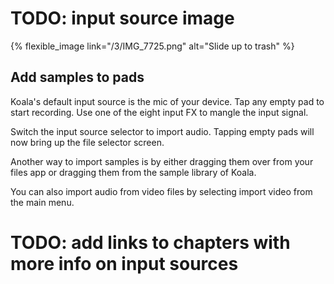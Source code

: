 ---
---

# TODO: input source image

{% flexible_image link="/3/IMG_7725.png" alt="Slide up to trash" %}

[//]: # ([![Slide up to trash]&#40;{{ site.baseurl }}/assets/images/3/IMG_7725.png&#41;)

[//]: # (]&#40;{{ site.baseurl }}/assets/images/3/IMG_7725.png&#41;)

## Add samples to pads

Koala's default input source is the mic of your device. Tap any empty pad to start recording. Use one of the eight input FX to mangle the input signal. 

Switch the input source selector to import audio. Tapping empty pads will now bring up the file selector screen.

Another way to import samples is by either dragging them over from your files app or dragging them from the sample library of Koala.

You can also import audio from video files by selecting import video from the main menu.

# TODO: add links to chapters with more info on input sources
